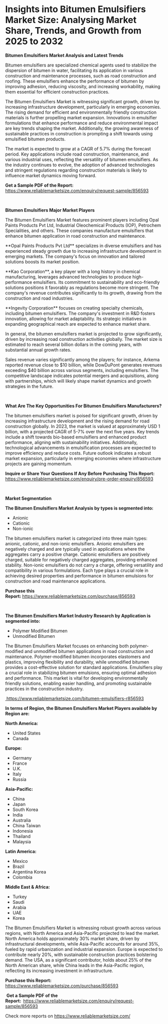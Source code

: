 <p><h1>Insights into Bitumen Emulsifiers Market Size: Analysing Market Share, Trends, and Growth from 2025 to 2032</h1></p><p><strong>Bitumen Emulsifiers Market Analysis and Latest Trends</strong></p>
<p><p>Bitumen emulsifiers are specialized chemical agents used to stabilize the dispersion of bitumen in water, facilitating its application in various construction and maintenance processes, such as road construction and roofing. These emulsifiers enhance the performance of bitumen by improving adhesion, reducing viscosity, and increasing workability, making them essential for efficient construction practices.</p><p>The Bitumen Emulsifiers Market is witnessing significant growth, driven by increasing infrastructure development, particularly in emerging economies. The rising demand for efficient and environmentally friendly construction materials is further propelling market expansion. Innovations in emulsifier formulations that enhance performance and reduce environmental impact are key trends shaping the market. Additionally, the growing awareness of sustainable practices in construction is prompting a shift towards using emulsified bitumen products.</p><p>The market is expected to grow at a CAGR of 5.7% during the forecast period. Key applications include road construction, maintenance, and various industrial uses, reflecting the versatility of bitumen emulsifiers. As the industry continues to evolve, the adoption of advanced technologies and stringent regulations regarding construction materials is likely to influence market dynamics moving forward.</p></p>
<p><strong>Get a Sample PDF of the Report:&nbsp;</strong> <a href="https://www.reliablemarketsize.com/enquiry/request-sample/856593?utm_campaign=2759&utm_medium=2&utm_source=Github&utm_content=ia&utm_term=31032025&utm_id=bitumen-emulsifiers">https://www.reliablemarketsize.com/enquiry/request-sample/856593</a></p>
<p>&nbsp;</p>
<p><strong>Bitumen Emulsifiers Major Market Players</strong></p>
<p><p>The Bitumen Emulsifiers Market features prominent players including Opal Paints Products Pvt Ltd, Industrial Oleochemical Products (IOP), Petrochem Specialities, and others. These companies manufacture emulsifiers that enhance bitumen application in road construction and maintenance.</p><p>**Opal Paints Products Pvt Ltd** specializes in diverse emulsifiers and has experienced steady growth due to increasing infrastructure development in emerging markets. The company's focus on innovation and tailored solutions boosts its market position. </p><p>**Kao Corporation**, a key player with a long history in chemical manufacturing, leverages advanced technologies to produce high-performance emulsifiers. Its commitment to sustainability and eco-friendly solutions positions it favorably as regulations become more stringent. The company's revenue contributes significantly to its growth, drawing from the construction and road industries.</p><p>**Ingevity Corporation** focuses on creating specialty chemicals, including bitumen emulsifiers. The company's investment in R&D fosters innovation, allowing for market adaptability. Its strategic initiatives in expanding geographical reach are expected to enhance market share.</p><p>In general, the bitumen emulsifiers market is projected to grow significantly, driven by increasing road construction activities globally. The market size is estimated to reach several billion dollars in the coming years, with substantial annual growth rates.</p><p>Sales revenue varies significantly among the players; for instance, Arkema reported revenue close to $10 billion, while DowDuPont generates revenues exceeding $40 billion across various segments, including emulsifiers. The competitive landscape indicates potential mergers and acquisitions, along with partnerships, which will likely shape market dynamics and growth strategies in the future.</p></p>
<p>&nbsp;</p>
<p><strong>What Are The Key Opportunities For Bitumen Emulsifiers Manufacturers?</strong></p>
<p><p>The bitumen emulsifiers market is poised for significant growth, driven by increasing infrastructure development and the rising demand for road construction globally. In 2023, the market is valued at approximately USD 1 billion, with a projected CAGR of 5-7% over the next five years. Key trends include a shift towards bio-based emulsifiers and enhanced product performance, aligning with sustainability initiatives. Additionally, technological advancements in emulsification processes are expected to improve efficiency and reduce costs. Future outlook indicates a robust market expansion, particularly in emerging economies where infrastructure projects are gaining momentum.</p></p>
<p><strong>Inquire or Share Your Questions If Any Before Purchasing This Report:</strong> <a href="https://www.reliablemarketsize.com/enquiry/pre-order-enquiry/856593?utm_campaign=2759&utm_medium=2&utm_source=Github&utm_content=ia&utm_term=31032025&utm_id=bitumen-emulsifiers">https://www.reliablemarketsize.com/enquiry/pre-order-enquiry/856593</a></p>
<p>&nbsp;</p>
<p><strong>Market Segmentation</strong></p>
<p><strong>The Bitumen Emulsifiers Market Analysis by types is segmented into:</strong></p>
<p><ul><li>Anionic</li><li>Cationic</li><li>Non-ionic</li></ul></p>
<p><p>The bitumen emulsifiers market is categorized into three main types: anionic, cationic, and non-ionic emulsifiers. Anionic emulsifiers are negatively charged and are typically used in applications where the aggregates carry a positive charge. Cationic emulsifiers are positively charged, suitable for negatively charged aggregates, providing enhanced stability. Non-ionic emulsifiers do not carry a charge, offering versatility and compatibility in various formulations. Each type plays a crucial role in achieving desired properties and performance in bitumen emulsions for construction and road maintenance applications.</p></p>
<p><strong>Purchase this Report:&nbsp;</strong><a href="https://www.reliablemarketsize.com/purchase/856593?utm_campaign=2759&utm_medium=2&utm_source=Github&utm_content=ia&utm_term=31032025&utm_id=bitumen-emulsifiers">https://www.reliablemarketsize.com/purchase/856593</a></p>
<p>&nbsp;</p>
<p><strong>The Bitumen Emulsifiers Market Industry Research by Application is segmented into:</strong></p>
<p><ul><li>Polymer Modified Bitumen</li><li>Unmodified Bitumen</li></ul></p>
<p><p>The Bitumen Emulsifiers Market focuses on enhancing both polymer-modified and unmodified bitumen applications in road construction and maintenance. Polymer-modified bitumen incorporates elastomers and plastics, improving flexibility and durability, while unmodified bitumen provides a cost-effective solution for standard applications. Emulsifiers play a crucial role in stabilizing bitumen emulsions, ensuring optimal adhesion and performance. This market is vital for developing environmentally friendly solutions, enabling easier handling, and promoting sustainable practices in the construction industry.</p></p>
<p><a href="https://www.reliablemarketsize.com/bitumen-emulsifiers-r856593?utm_campaign=2759&utm_medium=2&utm_source=Github&utm_content=ia&utm_term=31032025&utm_id=bitumen-emulsifiers">&nbsp;https://www.reliablemarketsize.com/bitumen-emulsifiers-r856593</a></p>
<p><strong>In terms of Region, the Bitumen Emulsifiers Market Players available by Region are:</strong></p>
<p>
    <p> <strong> North America: </strong>
        <ul>
            <li>United States</li>
            <li>Canada</li>
        </ul>
        </p> 
    <p> <strong> Europe: </strong>
        <ul>
            <li>Germany</li>
            <li>France</li>
            <li>U.K.</li>
            <li>Italy</li>
            <li>Russia</li>
        </ul>
        </p> 
    <p> <strong> Asia-Pacific: </strong>
        <ul>
            <li>China</li>
            <li>Japan</li>
            <li>South Korea</li>
            <li>India</li>
            <li>Australia</li>
            <li>China Taiwan</li>
            <li>Indonesia</li>
            <li>Thailand</li>
            <li>Malaysia</li>
        </ul>
        </p> 
    <p> <strong> Latin America: </strong>
        <ul>
            <li>Mexico</li>
            <li>Brazil</li>
            <li>Argentina Korea</li>
            <li>Colombia</li>
        </ul>
        </p> 
    <p> <strong> Middle East & Africa: </strong>
        <ul>
            <li>Turkey</li>
            <li>Saudi</li>
            <li>Arabia</li>
            <li>UAE</li>
            <li>Korea</li>
        </ul>
    </p>
    </p>
<p><p>The Bitumen Emulsifiers Market is witnessing robust growth across various regions, with North America and Asia-Pacific projected to lead the market. North America holds approximately 30% market share, driven by infrastructural developments, while Asia-Pacific accounts for around 35%, fueled by rapid urbanization and industrial expansion. Europe is expected to contribute nearly 20%, with sustainable construction practices bolstering demand. The USA, as a significant contributor, holds about 25% of the North American share, while China leads in the Asia-Pacific region, reflecting its increasing investment in infrastructure.</p></p>
<p><strong>Purchase this Report: </strong><a href="https://www.reliablemarketsize.com/purchase/856593?utm_campaign=2759&utm_medium=2&utm_source=Github&utm_content=ia&utm_term=31032025&utm_id=bitumen-emulsifiers">https://www.reliablemarketsize.com/purchase/856593</a></p>
<p>&nbsp;<strong>Get a Sample PDF of the Report:&nbsp;&nbsp;</strong><a href="https://www.reliablemarketsize.com/enquiry/request-sample/856593?utm_campaign=2759&utm_medium=2&utm_source=Github&utm_content=ia&utm_term=31032025&utm_id=bitumen-emulsifiers">https://www.reliablemarketsize.com/enquiry/request-sample/856593</a></p>
<p><strong></strong></p>
<p>Check more reports on <a href="https://www.reliablemarketsize.com/?utm_campaign=2759&utm_medium=2&utm_source=Github&utm_content=ia&utm_term=31032025&utm_id=bitumen-emulsifiers">https://www.reliablemarketsize.com/</a></p>